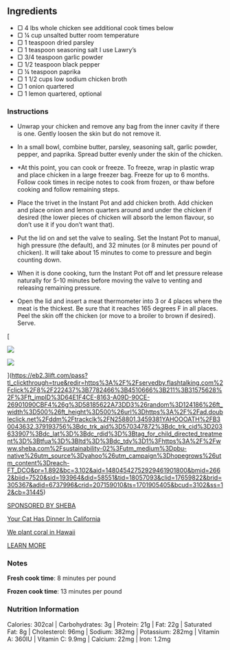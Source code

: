 ## Ingredients

- ▢ 4 lbs whole chicken see additional cook times below
- ▢ ¼ cup unsalted butter room temperature
- ▢ 1 teaspoon dried parsley
- ▢ 1 teaspoon seasoning salt I use Lawry’s
- ▢ 3/4 teaspoon garlic powder
- ▢ 1/2 teaspoon black pepper
- ▢ ¼ teaspoon paprika
- ▢ 1 1/2 cups low sodium chicken broth
- ▢ 1 onion quartered
- ▢ 1 lemon quartered, optional

### Instructions

- Unwrap your chicken and remove any bag from the inner cavity if there is one. Gently loosen the skin but do not remove it.
    
- In a small bowl, combine butter, parsley, seasoning salt, garlic powder, pepper, and paprika. Spread butter evenly under the skin of the chicken.
    
- *At this point, you can cook or freeze. To freeze, wrap in plastic wrap and place chicken in a large freezer bag. Freeze for up to 6 months. Follow cook times in recipe notes to cook from frozen, or thaw before cooking and follow remaining steps. 
    
- Place the trivet in the Instant Pot and add chicken broth. Add chicken and place onion and lemon quarters around and under the chicken if desired (the lower pieces of chicken will absorb the lemon flavour, so don’t use it if you don’t want that). 
    
- Put the lid on and set the valve to sealing. Set the Instant Pot to manual, high pressure (the default), and 32 minutes (or 8 minutes per pound of chicken). It will take about 15 minutes to come to pressure and begin counting down.
    
- When it is done cooking, turn the Instant Pot off and let pressure release naturally for 5-10 minutes before moving the valve to venting and releasing remaining pressure.
    
- Open the lid and insert a meat thermometer into 3 or 4 places where the meat is the thickest. Be sure that it reaches 165 degrees F in all places. Peel the skin off the chicken (or move to a broiler to brown if desired). Serve. 
    

[

![](https://cdn.flashtalking.com/188203/instantAssets/sheba_logo2.jpg)

![](https://ib.3lift.com/static/buttons/edaa/OBA_TRANS.png)





](https://eb2.3lift.com/pass?tl_clickthrough=true&redir=https%3A%2F%2Fservedby.flashtalking.com%2Fclick%2F8%2F222437%3B7782466%3B4510666%3B211%3B31575628%2F%3Fft_impID%3D64E1F4CE-8163-A09D-90CE-26901090CBF4%26g%3D58185622A73DD3%26random%3D124186%26ft_width%3D500%26ft_height%3D500%26url%3Dhttps%3A%2F%2Fad.doubleclick.net%2Fddm%2Ftrackclk%2FN258801.3459381YAHOOOATH%2FB30043632.379193756%3Bdc_trk_aid%3D570347872%3Bdc_trk_cid%3D203633907%3Bdc_lat%3D%3Bdc_rdid%3D%3Btag_for_child_directed_treatment%3D%3Btfua%3D%3Bltd%3D%3Bdc_tdv%3D1%3Fhttps%3A%2F%2Fwww.sheba.com%2Fsustainability-02%3Futm_medium%3Dpbu-native%26utm_source%3Dyahoo%26utm_campaign%3Dhopegrows%26utm_content%3Dreach-FT_DCO&pr=1.892&bc=3.102&aid=14804542752929461901800&bmid=2662&biid=7520&sid=193964&did=58551&tid=18057093&clid=17659822&brid=305367&adid=6737996&crid=207159010&ts=1701905405&bcud=3102&ss=12&cb=31445)

[SPONSORED BY SHEBA](https://eb2.3lift.com/pass?tl_clickthrough=true&redir=https%3A%2F%2Fservedby.flashtalking.com%2Fclick%2F8%2F222437%3B7782466%3B4510666%3B211%3B31575628%2F%3Fft_impID%3D64E1F4CE-8163-A09D-90CE-26901090CBF4%26g%3D58185622A73DD3%26random%3D124186%26ft_width%3D500%26ft_height%3D500%26url%3Dhttps%3A%2F%2Fad.doubleclick.net%2Fddm%2Ftrackclk%2FN258801.3459381YAHOOOATH%2FB30043632.379193756%3Bdc_trk_aid%3D570347872%3Bdc_trk_cid%3D203633907%3Bdc_lat%3D%3Bdc_rdid%3D%3Btag_for_child_directed_treatment%3D%3Btfua%3D%3Bltd%3D%3Bdc_tdv%3D1%3Fhttps%3A%2F%2Fwww.sheba.com%2Fsustainability-02%3Futm_medium%3Dpbu-native%26utm_source%3Dyahoo%26utm_campaign%3Dhopegrows%26utm_content%3Dreach-FT_DCO&pr=1.892&bc=3.102&aid=14804542752929461901800&bmid=2662&biid=7520&sid=193964&did=58551&tid=18057093&clid=17659822&brid=305367&adid=6737996&crid=207159010&ts=1701905405&bcud=3102&ss=12&cb=31445)

[Your Cat Has Dinner In California](https://eb2.3lift.com/pass?tl_clickthrough=true&redir=https%3A%2F%2Fservedby.flashtalking.com%2Fclick%2F8%2F222437%3B7782466%3B4510666%3B211%3B31575628%2F%3Fft_impID%3D64E1F4CE-8163-A09D-90CE-26901090CBF4%26g%3D58185622A73DD3%26random%3D124186%26ft_width%3D500%26ft_height%3D500%26url%3Dhttps%3A%2F%2Fad.doubleclick.net%2Fddm%2Ftrackclk%2FN258801.3459381YAHOOOATH%2FB30043632.379193756%3Bdc_trk_aid%3D570347872%3Bdc_trk_cid%3D203633907%3Bdc_lat%3D%3Bdc_rdid%3D%3Btag_for_child_directed_treatment%3D%3Btfua%3D%3Bltd%3D%3Bdc_tdv%3D1%3Fhttps%3A%2F%2Fwww.sheba.com%2Fsustainability-02%3Futm_medium%3Dpbu-native%26utm_source%3Dyahoo%26utm_campaign%3Dhopegrows%26utm_content%3Dreach-FT_DCO&pr=1.892&bc=3.102&aid=14804542752929461901800&bmid=2662&biid=7520&sid=193964&did=58551&tid=18057093&clid=17659822&brid=305367&adid=6737996&crid=207159010&ts=1701905405&bcud=3102&ss=12&cb=31445)

[We plant coral in Hawaii](https://eb2.3lift.com/pass?tl_clickthrough=true&redir=https%3A%2F%2Fservedby.flashtalking.com%2Fclick%2F8%2F222437%3B7782466%3B4510666%3B211%3B31575628%2F%3Fft_impID%3D64E1F4CE-8163-A09D-90CE-26901090CBF4%26g%3D58185622A73DD3%26random%3D124186%26ft_width%3D500%26ft_height%3D500%26url%3Dhttps%3A%2F%2Fad.doubleclick.net%2Fddm%2Ftrackclk%2FN258801.3459381YAHOOOATH%2FB30043632.379193756%3Bdc_trk_aid%3D570347872%3Bdc_trk_cid%3D203633907%3Bdc_lat%3D%3Bdc_rdid%3D%3Btag_for_child_directed_treatment%3D%3Btfua%3D%3Bltd%3D%3Bdc_tdv%3D1%3Fhttps%3A%2F%2Fwww.sheba.com%2Fsustainability-02%3Futm_medium%3Dpbu-native%26utm_source%3Dyahoo%26utm_campaign%3Dhopegrows%26utm_content%3Dreach-FT_DCO&pr=1.892&bc=3.102&aid=14804542752929461901800&bmid=2662&biid=7520&sid=193964&did=58551&tid=18057093&clid=17659822&brid=305367&adid=6737996&crid=207159010&ts=1701905405&bcud=3102&ss=12&cb=31445)

[LEARN MORE](https://eb2.3lift.com/pass?tl_clickthrough=true&redir=https%3A%2F%2Fservedby.flashtalking.com%2Fclick%2F8%2F222437%3B7782466%3B4510666%3B211%3B31575628%2F%3Fft_impID%3D64E1F4CE-8163-A09D-90CE-26901090CBF4%26g%3D58185622A73DD3%26random%3D124186%26ft_width%3D500%26ft_height%3D500%26url%3Dhttps%3A%2F%2Fad.doubleclick.net%2Fddm%2Ftrackclk%2FN258801.3459381YAHOOOATH%2FB30043632.379193756%3Bdc_trk_aid%3D570347872%3Bdc_trk_cid%3D203633907%3Bdc_lat%3D%3Bdc_rdid%3D%3Btag_for_child_directed_treatment%3D%3Btfua%3D%3Bltd%3D%3Bdc_tdv%3D1%3Fhttps%3A%2F%2Fwww.sheba.com%2Fsustainability-02%3Futm_medium%3Dpbu-native%26utm_source%3Dyahoo%26utm_campaign%3Dhopegrows%26utm_content%3Dreach-FT_DCO&pr=1.892&bc=3.102&aid=14804542752929461901800&bmid=2662&biid=7520&sid=193964&did=58551&tid=18057093&clid=17659822&brid=305367&adid=6737996&crid=207159010&ts=1701905405&bcud=3102&ss=12&cb=31445)

[](https://yahoo.com/)

### Notes

**Fresh cook time**: 8 minutes per pound

**Frozen cook time**: 13 minutes per pound

### Nutrition Information

Calories: 302cal | Carbohydrates: 3g | Protein: 21g | Fat: 22g | Saturated Fat: 8g | Cholesterol: 96mg | Sodium: 382mg | Potassium: 282mg | Vitamin A: 360IU | Vitamin C: 9.9mg | Calcium: 22mg | Iron: 1.2mg